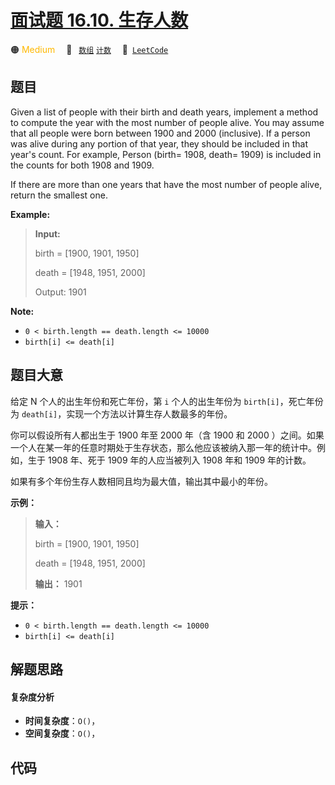 # [面试题 16.10. 生存人数](https://leetcode.cn/problems/living-people-lcci)

🟠 <font color=#ffb800>Medium</font>&emsp; 🔖&ensp; [`数组`](/outline/tag/array.md) [`计数`](/outline/tag/counting.md)&emsp; 🔗&ensp;[`LeetCode`](https://leetcode.cn/problems/living-people-lcci)

## 题目

Given a list of people with their birth and death years, implement a method to
compute the year with the most number of people alive. You may assume that all
people were born between 1900 and 2000 (inclusive). If a person was alive
during any portion of that year, they should be included in that year's count.
For example, Person (birth= 1908, death= 1909) is included in the counts for
both 1908 and 1909.

If there are more than one years that have the most number of people alive,
return the smallest one.



**Example:**

> 
> 
> 
> 
> 
> **Input:**
> 
> birth = [1900, 1901, 1950]
> 
> death = [1948, 1951, 2000]
> 
> Output: 1901
> 
> 



**Note:**

  * `0 < birth.length == death.length <= 10000`
  * `birth[i] <= death[i]`


## 题目大意

给定 N 个人的出生年份和死亡年份，第 `i` 个人的出生年份为 `birth[i]`，死亡年份为
`death[i]`，实现一个方法以计算生存人数最多的年份。

你可以假设所有人都出生于 1900 年至 2000 年（含 1900 和 2000
）之间。如果一个人在某一年的任意时期处于生存状态，那么他应该被纳入那一年的统计中。例如，生于 1908 年、死于 1909 年的人应当被列入 1908 年和
1909 年的计数。

如果有多个年份生存人数相同且均为最大值，输出其中最小的年份。



**示例：**

> 
> 
> 
> 
> 
> **输入：**
> 
> birth = [1900, 1901, 1950]
> 
> death = [1948, 1951, 2000]
> 
> **输出：** 1901
> 
> 



**提示：**

  * `0 < birth.length == death.length <= 10000`
  * `birth[i] <= death[i]`


## 解题思路

#### 复杂度分析

- **时间复杂度**：`O()`，
- **空间复杂度**：`O()`，

## 代码

```javascript

```